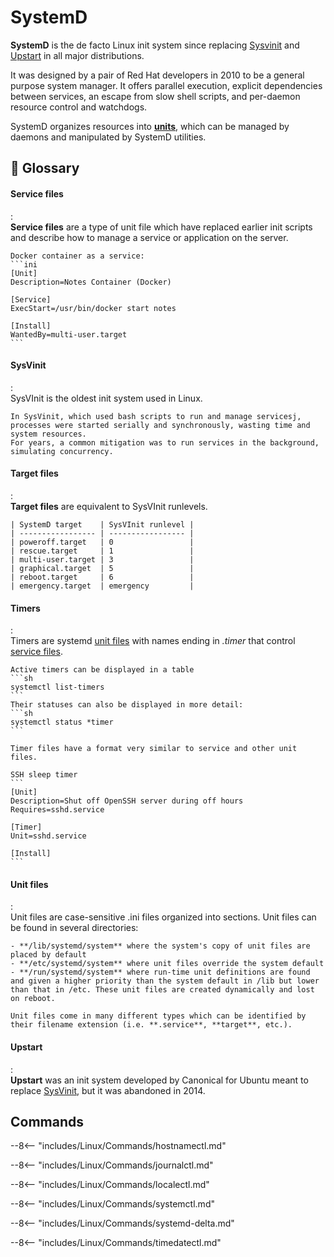# SystemD

**SystemD** is the de facto Linux init system since replacing [Sysvinit](#sysvinit) and [Upstart](#upstart) in all major distributions. 

It was designed by a pair of Red Hat developers in 2010 to be a general purpose system manager.
It offers parallel execution, explicit dependencies between services, an escape from slow shell scripts, and per-daemon resource control and watchdogs.

SystemD organizes resources into [**units**](#unit-files), which can be managed by daemons and manipulated by SystemD utilities.


## :book: Glossary

#### Service files
:   
    **Service files** are a type of unit file which have replaced earlier init scripts and describe how to manage a service or application on the server.

    Docker container as a service:
    ```ini
    [Unit]
    Description=Notes Container (Docker)

    [Service]
    ExecStart=/usr/bin/docker start notes

    [Install]
    WantedBy=multi-user.target
    ```

#### SysVinit
:   
    SysVInit is the oldest init system used in Linux.

    In SysVinit, which used bash scripts to run and manage servicesj, processes were started serially and synchronously, wasting time and system resources.
    For years, a common mitigation was to run services in the background, simulating concurrency.

#### Target files
:   
    **Target files** are equivalent to SysVInit runlevels.

    | SystemD target    | SysVInit runlevel |
    | ----------------- | ----------------- |
    | poweroff.target   | 0                 |
    | rescue.target     | 1                 |
    | multi-user.target | 3                 |
    | graphical.target  | 5                 |
    | reboot.target     | 6                 |
    | emergency.target  | emergency         |

#### Timers
:   
    Timers are systemd [unit files](#unit-files) with names ending in *.timer* that control [service files](#service-files).

    Active timers can be displayed in a table
    ```sh
    systemctl list-timers
    ```
    Their statuses can also be displayed in more detail:
    ```sh
    systemctl status *timer
    ```

    Timer files have a format very similar to service and other unit files.

    SSH sleep timer
    ```
    [Unit]
    Description=Shut off OpenSSH server during off hours
    Requires=sshd.service

    [Timer]
    Unit=sshd.service

    [Install]
    ```

#### Unit files
:   
    Unit files are case-sensitive .ini files organized into sections.
    Unit files can be found in several directories:

    - **/lib/systemd/system** where the system's copy of unit files are placed by default
    - **/etc/systemd/system** where unit files override the system default
    - **/run/systemd/system** where run-time unit definitions are found and given a higher priority than the system default in /lib but lower than that in /etc. These unit files are created dynamically and lost on reboot.

    Unit files come in many different types which can be identified by their filename extension (i.e. **.service**, **target**, etc.).


#### Upstart
:   
    **Upstart** was an init system developed by Canonical for Ubuntu meant to replace [SysVinit](#sysvinit), but it was abandoned in 2014. 


## Commands

--8<-- "includes/Linux/Commands/hostnamectl.md"

--8<-- "includes/Linux/Commands/journalctl.md"

--8<-- "includes/Linux/Commands/localectl.md"

--8<-- "includes/Linux/Commands/systemctl.md"

--8<-- "includes/Linux/Commands/systemd-delta.md"

--8<-- "includes/Linux/Commands/timedatectl.md"